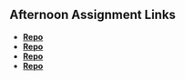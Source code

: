 ## Afternoon Assignment Links

* **[Repo](https://github.com/JCHU14/trivia)**
* **[Repo](https://github.com/JCHU14/gregslist2)**
* **[Repo](https://github.com/JCHU14/<ASSIGNMENT_REPO>)**
* **[Repo](https://github.com/JCHU14/<ASSIGNMENT_REPO>)**
